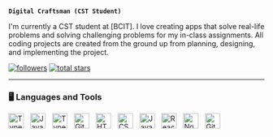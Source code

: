 #

**`Digital Craftsman (CST Student)`**

I'm currently a CST student at [BCIT]. I love creating apps that solve real-life problems and solving challenging problems for my in-class assignments. All coding projects are created from the ground up from planning, designing, and implementing the project.

   <p align="left">
      <a href="https://github.com/rraymondx?tab=followers">
         <img alt="followers" title="Follow me on Github" src="https://custom-icon-badges.demolab.com/github/followers/rraymondx?color=236ad3&labelColor=1155ba&style=for-the-badge&logo=person-add&label=Follow&logoColor=white"/><a>
      <a href="https://github.com/rraymondx?tab=stars">
         <img alt="total stars" title="Total stars on GitHub" src="https://custom-icon-badges.demolab.com/github/stars/rraymondx?color=55960c&style=for-the-badge&labelColor=488207&logo=star"/></a>
   </p>

---

### 🖥️ Languages and Tools

<img align="left" alt="TypeScript" width="30px" style="padding-right:10px;" src="https://cdn.jsdelivr.net/gh/devicons/devicon@latest/icons/c/c-original.svg" />
<img align="left" alt="Java" width="30px" style="padding-right:10px;" src="https://cdn.jsdelivr.net/gh/devicons/devicon/icons/java/java-original.svg"/>
<img align="left" alt="TypeScript" width="30px" style="padding-right:10px;" src="https://cdn.jsdelivr.net/gh/devicons/devicon/icons/typescript/typescript-plain.svg" />
<img align="left" alt="Git" width="30px" style="padding-right:10px;" src="https://cdn.jsdelivr.net/gh/devicons/devicon/icons/git/git-original.svg" />
<img align="left" alt="HTML" width="30px" style="padding-right:10px;" src="https://cdn.jsdelivr.net/gh/devicons/devicon/icons/html5/html5-plain.svg" />
<img align="left" alt="CSS" width="30px" style="padding-right:10px;" src="https://cdn.jsdelivr.net/gh/devicons/devicon/icons/css3/css3-plain.svg" />
<img align="left" alt="JavaScript" width="30px" style="padding-right:10px;" src="https://cdn.jsdelivr.net/gh/devicons/devicon/icons/javascript/javascript-plain.svg" />
<img align="left" alt="React" width="30px" style="padding-right:10px;" src="https://cdn.jsdelivr.net/gh/devicons/devicon/icons/react/react-original.svg" />
<img align="left" alt="NodeJS" width="30px" style="padding-right:10px;" src="https://cdn.jsdelivr.net/gh/devicons/devicon/icons/nodejs/nodejs-original.svg" />
<img align="left" alt="GitHub" width="30px" style="padding-right:10px;" src="https://cdn.jsdelivr.net/gh/devicons/devicon/icons/github/github-original.svg" />
<br />

#

<!--
**rraymondx/rraymondx** is a ✨ _special_ ✨ repository because its `README.md` (this file) appears on your GitHub profile.

Here are some ideas to get you started:

- 🔭 I’m currently working on ...
- 🌱 I’m currently learning ...
- 👯 I’m looking to collaborate on ...
- 🤔 I’m looking for help with ...
- 💬 Ask me about ...
- 📫 How to reach me: ...
- 😄 Pronouns: ...
- ⚡ Fun fact: ...
-->
